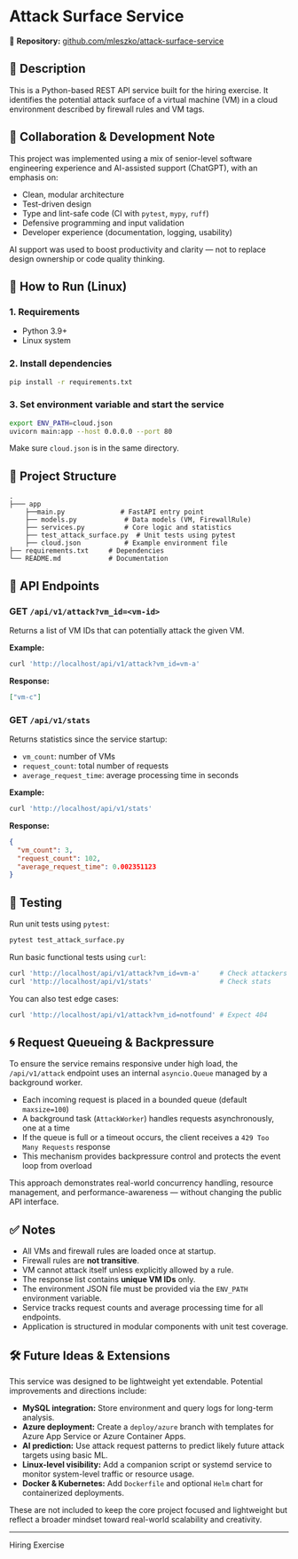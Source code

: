 # Attack Surface Service

🔗 **Repository:** [github.com/mleszko/attack-surface-service](https://github.com/mleszko/attack-surface-service)

## 📌 Description
This is a Python-based REST API service built for the hiring exercise. It identifies the potential attack surface of a virtual machine (VM) in a cloud environment described by firewall rules and VM tags.

## 🤖 Collaboration & Development Note

This project was implemented using a mix of senior-level software engineering experience and AI-assisted support (ChatGPT), with an emphasis on:

- Clean, modular architecture
- Test-driven design
- Type and lint-safe code (CI with `pytest`, `mypy`, `ruff`)
- Defensive programming and input validation
- Developer experience (documentation, logging, usability)

AI support was used to boost productivity and clarity — not to replace design ownership or code quality thinking.

## 🚀 How to Run (Linux)

### 1. Requirements
- Python 3.9+
- Linux system

### 2. Install dependencies
```bash
pip install -r requirements.txt
```

### 3. Set environment variable and start the service
```bash
export ENV_PATH=cloud.json
uvicorn main:app --host 0.0.0.0 --port 80
```

Make sure `cloud.json` is in the same directory.

## 📂 Project Structure
```
.
├─── app 
    ├──main.py              # FastAPI entry point
    ├── models.py            # Data models (VM, FirewallRule)
    ├── services.py          # Core logic and statistics
    ├── test_attack_surface.py  # Unit tests using pytest
    ├── cloud.json           # Example environment file
├── requirements.txt     # Dependencies
└── README.md            # Documentation
```

## 📂 API Endpoints

### GET `/api/v1/attack?vm_id=<vm-id>`
Returns a list of VM IDs that can potentially attack the given VM.

**Example:**
```bash
curl 'http://localhost/api/v1/attack?vm_id=vm-a'
```

**Response:**
```json
["vm-c"]
```

### GET `/api/v1/stats`
Returns statistics since the service startup:
- `vm_count`: number of VMs
- `request_count`: total number of requests
- `average_request_time`: average processing time in seconds

**Example:**
```bash
curl 'http://localhost/api/v1/stats'
```

**Response:**
```json
{
  "vm_count": 3,
  "request_count": 102,
  "average_request_time": 0.002351123
}
```

## 🧪 Testing
Run unit tests using `pytest`:
```bash
pytest test_attack_surface.py
```

Run basic functional tests using `curl`:
```bash
curl 'http://localhost/api/v1/attack?vm_id=vm-a'     # Check attackers
curl 'http://localhost/api/v1/stats'                 # Check stats
```

You can also test edge cases:
```bash
curl 'http://localhost/api/v1/attack?vm_id=notfound' # Expect 404
```

## 🌀 Request Queueing & Backpressure

To ensure the service remains responsive under high load, the `/api/v1/attack` endpoint uses an internal `asyncio.Queue` managed by a background worker.

- Each incoming request is placed in a bounded queue (default `maxsize=100`)
- A background task (`AttackWorker`) handles requests asynchronously, one at a time
- If the queue is full or a timeout occurs, the client receives a `429 Too Many Requests` response
- This mechanism provides backpressure control and protects the event loop from overload

This approach demonstrates real-world concurrency handling, resource management, and performance-awareness — without changing the public API interface.

## ✅ Notes
- All VMs and firewall rules are loaded once at startup.
- Firewall rules are **not transitive**.
- VM cannot attack itself unless explicitly allowed by a rule.
- The response list contains **unique VM IDs** only.
- The environment JSON file must be provided via the `ENV_PATH` environment variable.
- Service tracks request counts and average processing time for all endpoints.
- Application is structured in modular components with unit test coverage.

## 🛠️ Future Ideas & Extensions
This service was designed to be lightweight yet extendable. Potential improvements and directions include:

- **MySQL integration:** Store environment and query logs for long-term analysis.
- **Azure deployment:** Create a `deploy/azure` branch with templates for Azure App Service or Azure Container Apps.
- **AI prediction:** Use attack request patterns to predict likely future attack targets using basic ML.
- **Linux-level visibility:** Add a companion script or systemd service to monitor system-level traffic or resource usage.
- **Docker & Kubernetes:** Add `Dockerfile` and optional `Helm` chart for containerized deployments.

These are not included to keep the core project focused and lightweight but reflect a broader mindset toward real-world scalability and creativity.

---
Hiring Exercise
